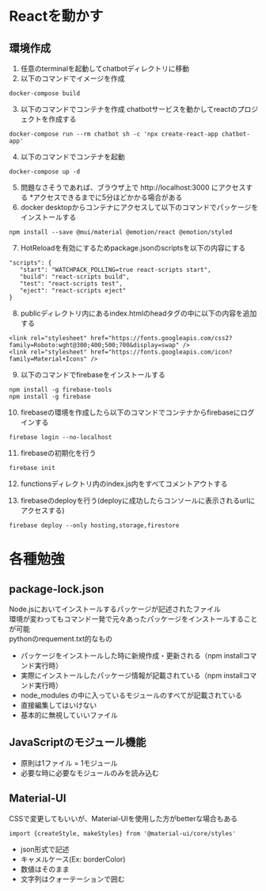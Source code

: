 # Reactを動かす
## 環境作成
1. 任意のterminalを起動してchatbotディレクトリに移動
2. 以下のコマンドでイメージを作成
```
docker-compose build
```

3. 以下のコマンドでコンテナを作成
chatbotサービスを動かしてreactのプロジェクトを作成する  
```
docker-compose run --rm chatbot sh -c 'npx create-react-app chatbot-app'
```

4. 以下のコマンドでコンテナを起動
```
docker-compose up -d
```

5. 問題なさそうであれば、ブラウザ上で http://localhost:3000 にアクセスする
   *アクセスできるまでに5分ほどかかる場合がある
6. docker desktopからコンテナにアクセスして以下のコマンドでパッケージをインストールする
```
npm install --save @mui/material @emotion/react @emotion/styled
```

7. HotReloadを有効にするためpackage.jsonのscriptsを以下の内容にする
```
"scripts": {
   "start": "WATCHPACK_POLLING=true react-scripts start",
   "build": "react-scripts build",
   "test": "react-scripts test",
   "eject": "react-scripts eject"
}
```

8. publicディレクトリ内にあるindex.htmlのheadタグの中に以下の内容を追加する
```
<link rel="stylesheet" href="https://fonts.googleapis.com/css2?family=Roboto:wght@300;400;500;700&display=swap" />
<link rel="stylesheet" href="https://fonts.googleapis.com/icon?family=Material+Icons" />
```

9. 以下のコマンドでfirebaseをインストールする
```
npm install -g firebase-tools
npm install -g firebase
```

10. firebaseの環境を作成したら以下のコマンドでコンテナからfirebaseにログインする
```
firebase login --no-localhost
```

11. firebaseの初期化を行う
```
firebase init
```

12. functionsディレクトリ内のindex.js内をすべてコメントアウトする

13. firebaseのdeployを行う(deployに成功したらコンソールに表示されるurlにアクセスする)
```
firebase deploy --only hosting,storage,firestore
```
# 各種勉強
## package-lock.json
Node.jsにおいてインストールするパッケージが記述されたファイル  
環境が変わってもコマンド一発で元々あったパッケージをインストールすることが可能  
pythonのrequement.txt的なもの  
- パッケージをインストールした時に新規作成・更新される（npm installコマンド実行時）
- 実際にインストールしたパッケージ情報が記載されている（npm installコマンド実行時）
- node_modules の中に入っているモジュールのすべてが記載されている
- 直接編集してはいけない
- 基本的に無視していいファイル

## JavaScriptのモジュール機能
- 原則は1ファイル = 1モジュール
- 必要な時に必要なモジュールのみを読み込む
## Material-UI
CSSで変更してもいいが、Material-UIを使用した方がbetterな場合もある  
```
import {createStyle, makeStyles} from '@material-ui/core/styles'
```
- json形式で記述
- キャメルケース(Ex: borderColor)
- 数値はそのまま
- 文字列はクォーテーションで囲む